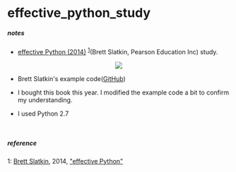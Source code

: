 # effective_python_study

##### notes
* [effective Python (2014)](https://effectivepython.com/) <sup name = "footnote1">[1](#footnote1)</sup>(Brett Slatkin, Pearson Education Inc) study.

<p align="center">
  <img src="https://effectivepython.com/images/cover.jpg">
</p>

* Brett Slatkin's example code([GitHub](https://github.com/bslatkin/effectivepython))

* I bought this book this year. I modified the example code a bit to confirm my understanding.

* I used Python 2.7

<br>

##### reference
<a name="footnote1">1</a>: [Brett Slatkin](https://www.onebigfluke.com/), 2014, ["effective Python"](https://www.amazon.com/Effective-Python-Specific-Software-Development/dp/0134034287)
